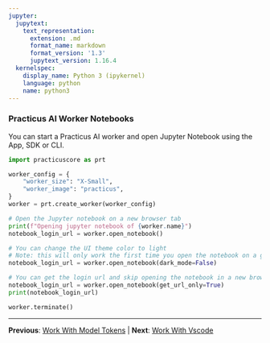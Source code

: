 ```yaml
---
jupyter:
  jupytext:
    text_representation:
      extension: .md
      format_name: markdown
      format_version: '1.3'
      jupytext_version: 1.16.4
  kernelspec:
    display_name: Python 3 (ipykernel)
    language: python
    name: python3
---
```


###  Practicus AI Worker Notebooks

You can start a Practicus AI worker and open Jupyter Notebook using the App, SDK or CLI.

```python
import practicuscore as prt 

worker_config = {
    "worker_size": "X-Small",
    "worker_image": "practicus",
}
worker = prt.create_worker(worker_config)
```

```python
# Open the Jupyter notebook on a new browser tab
print(f"Opening jupyter notebook of {worker.name}")
notebook_login_url = worker.open_notebook()
```

```python
# You can change the UI theme color to light
# Note: this will only work the first time you open the notebook on a given worker
notebook_login_url = worker.open_notebook(dark_mode=False)
```

```python
# You can get the login url and skip opening the notebook in a new browser tab
notebook_login_url = worker.open_notebook(get_url_only=True)
print(notebook_login_url)
```

```python
worker.terminate()
```


---

**Previous**: [Work With Model Tokens](work-with-model-tokens.md) | **Next**: [Work With Vscode](work-with-vscode.md)
